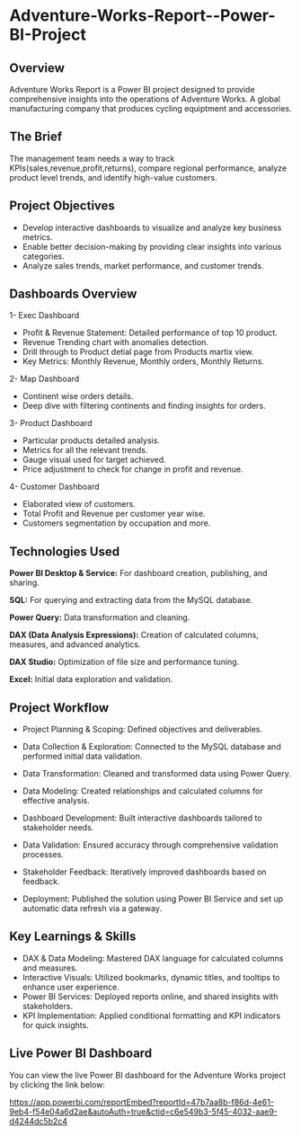 # Adventure-Works-Report--Power-BI-Project

## Overview 
Adventure Works Report is a Power BI project designed to provide comprehensive insights into the operations of Adventure Works. A global manufacturing company that produces cycling equiptment and accessories.

## The Brief
The management team needs a way to track KPIs(sales,revenue,profit,returns), compare regional performance, analyze product level trends, and identify high-value customers.

## Project Objectives 
 - Develop interactive dashboards to visualize and analyze key business metrics. 
 - Enable better decision-making by providing clear insights into various categories. 
 - Analyze sales trends, market performance, and customer trends.

## Dashboards Overview
1- Exec Dashboard
- Profit & Revenue Statement: Detailed performance of top 10 product.
- Revenue Trending chart with anomalies detection.
- Drill through to Product detial page from Products martix view.
- Key Metrics: Monthly Revenue, Monthly orders, Monthly Returns.

2- Map Dashboard
- Continent wise orders details.
- Deep dive with filtering continents and finding insights for orders.

3- Product Dashboard
- Particular products detailed analysis.
- Metrics for all the relevant trends.
- Gauge visual used for target achieved.
- Price adjustment to check for change in profit and revenue.

4- Customer Dashboard
- Elaborated view of customers.
- Total Profit and Revenue per customer year wise.
- Customers segmentation by occupation and more.


## Technologies Used

**Power BI Desktop & Service:**  For dashboard creation, publishing, and sharing.

**SQL:** For querying and extracting data from the MySQL database.

**Power Query:** Data transformation and cleaning.

**DAX (Data Analysis Expressions):** Creation of calculated columns, measures, and advanced analytics.

**DAX Studio:** Optimization of file size and performance tuning.

**Excel:** Initial data exploration and validation.

## Project Workflow

- Project Planning & Scoping: Defined objectives and deliverables.

- Data Collection & Exploration: Connected to the MySQL database and performed initial data validation.

- Data Transformation: Cleaned and transformed data using Power Query.

- Data Modeling: Created relationships and calculated columns for effective analysis.

- Dashboard Development: Built interactive dashboards tailored to stakeholder needs.

- Data Validation: Ensured accuracy through comprehensive validation processes.

- Stakeholder Feedback: Iteratively improved dashboards based on feedback.

- Deployment: Published the solution using Power BI Service and set up automatic data refresh via a gateway.

## Key Learnings & Skills

- DAX & Data Modeling: Mastered DAX language for calculated columns and measures.
- Interactive Visuals: Utilized bookmarks, dynamic titles, and tooltips to enhance user experience.
- Power BI Services: Deployed reports online, and shared insights with stakeholders.
- KPI Implementation: Applied conditional formatting and KPI indicators for quick insights.

## Live Power BI Dashboard

You can view the live Power BI dashboard for the Adventure Works project by clicking the link below:

https://app.powerbi.com/reportEmbed?reportId=47b7aa8b-f86d-4e61-9eb4-f54e04a6d2ae&autoAuth=true&ctid=c6e549b3-5f45-4032-aae9-d4244dc5b2c4

